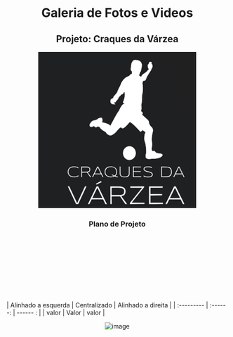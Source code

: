 <h1 align="center">  Galeria de Fotos e Videos</h1>

<h2 align="center"> Projeto: Craques da Várzea</h2>

<div align="center">

![Logo Site](image.png)

</div>

<h3 align="center"> Plano de Projeto</h3>
<br><br><br><br><br><br><br><br>



| Alinhado a esquerda | Centralizado | Alinhado a direita |
| :--------- | :------: | ------ : |
| valor | Valor | valor |







<div align="center">

![image](https://github.com/FernandoJesuss/Galeria_de_Fotos/assets/146794044/d61ebb69-c8ec-4cce-82a7-1bbbcbdbb5ff)
</div>


